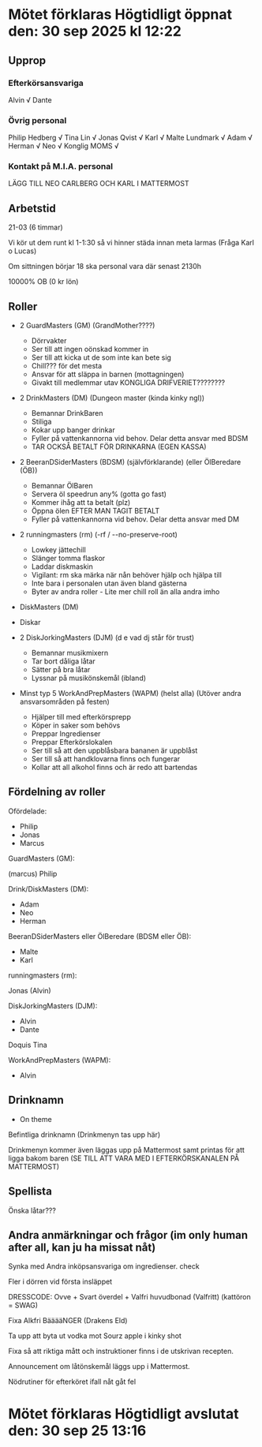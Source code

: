 # Mötet förklaras Högtidligt öppnat den: 30 sep 2025 kl 12:22

## Upprop

### Efterkörsansvariga

Alvin √
Dante 

### Övrig personal

Philip Hedberg √
Tina Lin √
Jonas Qvist √
Karl √
Malte Lundmark √
Adam √
Herman √
Neo √
Konglig MOMS √

### Kontakt på M.I.A. personal

LÄGG TILL NEO CARLBERG OCH KARL I MATTERMOST

## Arbetstid

21-03 (6 timmar)

Vi kör ut dem runt kl 1-1:30 så vi hinner städa innan meta larmas (Fråga Karl o Lucas)

Om sittningen börjar 18 ska personal vara där senast 2130h

10000% OB (0 kr lön)
## Roller

- 2 GuardMasters (GM) (GrandMother????)
  - Dörrvakter
  - Ser till att ingen oönskad kommer in
  - Ser till att kicka ut de som inte kan bete sig
  - Chill??? för det mesta
  - Ansvar för att släppa in barnen (mottagningen)
  - Givakt till medlemmar utav KONGLIGA DRIFVERIET????????
  
- 2 DrinkMasters (DM) (Dungeon master (kinda kinky ngl))
  - Bemannar DrinkBaren
  - Stiliga
  - Kokar upp banger drinkar
  - Fyller på vattenkannorna vid behov. Delar detta ansvar med BDSM
  - TAR OCKSÅ BETALT FÖR DRINKARNA (EGEN KASSA)

- 2 BeeranDSiderMasters (BDSM) (självförklarande) (eller ÖlBeredare (ÖB))
  - Bemannar ÖlBaren
  - Servera öl speedrun any% (gotta go fast)
  - Kommer ihåg att ta betalt (plz)
  - Öppna ölen EFTER MAN TAGIT BETALT
  - Fyller på vattenkannorna vid behov. Delar detta ansvar med DM

- 2 runningmasters (rm) (-rf / --no-preserve-root)
  - Lowkey jättechill
  - Slänger tomma flaskor
  - Laddar diskmaskin
  - Vigilant: rm ska märka när nån behöver hjälp och hjälpa till
  - Inte bara i personalen utan även bland gästerna
  - Byter av andra roller - Lite mer chill roll än alla andra imho

- DiskMasters (DM)
- Diskar

- 2 DiskJorkingMasters (DJM) (d e vad dj står för trust)
  - Bemannar musikmixern
  - Tar bort dåliga låtar
  - Sätter på bra låtar
  - Lyssnar på musikönskemål (ibland)

- Minst typ 5 WorkAndPrepMasters (WAPM) (helst alla) (Utöver andra ansvarsområden på festen)
  - Hjälper till med efterkörsprepp
  - Köper in saker som behövs
  - Preppar Ingredienser
  - Preppar Efterkörslokalen
  - Ser till så att den uppblåsbara bananen är uppblåst
  - Ser till så att handklovarna finns och fungerar
  - Kollar att all alkohol finns och är redo att bartendas

## Fördelning av roller

Ofördelade:


- Philip
- Jonas
- Marcus


GuardMasters (GM):

(marcus)
Philip

Drink/DiskMasters (DM):
- Adam
- Neo 
- Herman

BeeranDSiderMasters eller ÖlBeredare (BDSM eller ÖB):

- Malte
- Karl

runningmasters (rm):

Jonas
(Alvin)

DiskJorkingMasters (DJM):
- Alvin
- Dante

Doquis
Tina

WorkAndPrepMasters (WAPM):
- Alvin

## Drinknamn

- On theme

Befintliga drinknamn (Drinkmenyn tas upp här)

Drinkmenyn kommer även läggas upp på Mattermost samt printas för att ligga bakom baren (SE TILL ATT VARA MED I EFTERKÖRSKANALEN PÅ MATTERMOST)

## Spellista

Önska låtar???


## Andra anmärkningar och frågor (im only human after all, kan ju ha missat nåt)

Synka med Andra inköpsansvariga om ingredienser. check

Fler i dörren vid första insläppet

DRESSCODE: Ovve + Svart överdel + Valfri huvudbonad (Valfritt) (kattöron = SWAG)

Fixa Alkfri BääääNGER (Drakens Eld)

Ta upp att byta ut vodka mot Sourz apple i kinky shot

Fixa så att riktiga mått och instruktioner finns i de utskrivan recepten.

Announcement om låtönskemål läggs upp i Mattermost.

Nödrutiner för efterköret ifall nåt gåt fel

# Mötet förklaras Högtidligt avslutat den: 30 sep 25 13:16